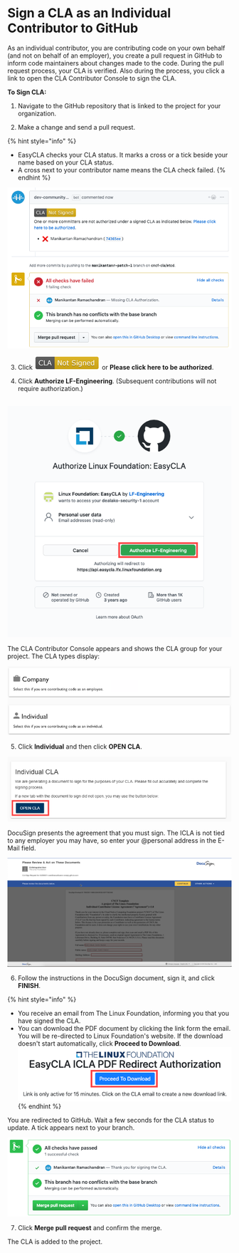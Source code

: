 # Sign a CLA as an Individual Contributor to GitHub

As an individual contributor, you are contributing code on your own behalf \(and not on behalf of an employer\), you create a pull request in GitHub to inform code maintainers about changes made to the code. During the pull request process, your CLA is verified. Also during the process, you click a link to open the CLA Contributor Console to sign the CLA.

**To Sign CLA:**

1. Navigate to the GitHub repository that is linked to the project for your organization.

2. Make a change and send a pull request.

{% hint style="info" %}
* EasyCLA checks your CLA status. It marks a cross or a tick beside your name based on your CLA status.
* A cross next to your contributor name means the CLA check failed.
{% endhint %}

![CLA GitHub Individual Check Fail](../../.gitbook/assets/cla-github-individual-contributor-fail.png)

3. Click ![](../../.gitbook/assets/cla-not-signed-button.png)  or **Please click here to be authorized**.

4. Click **Authorize LF-Engineering**. \(Subsequent contributions will not require authorization.\)

​ ![](../../.gitbook/assets/authorize-linux-foundation-easycla.png) 

The CLA Contributor Console appears and shows the CLA group for your project. The CLA types display:

![CLA GitHub Select Company or Individual](../../.gitbook/assets/cla-github-select-company-or-individual.png)

5. Click **Individual** and then click **OPEN CLA**.

![](../../.gitbook/assets/individual-cla%20%281%29.png)

DocuSign presents the agreement that you must sign. The ICLA is not tied to any employer you may have, so enter your @personal address in the E-Mail field.

![DocuSign](../../.gitbook/assets/cla-docusign.png)

6. Follow the instructions in the DocuSign document, sign it, and click **FINISH**.

{% hint style="info" %}
* You receive an email from The Linux Foundation, informing you that you have signed the CLA. 
* You can download the PDF document by clicking the link form the email. You will be re-directed to Linux Foundation's website. If the download doesn't start automatically, click **Proceed to Download**. ![](../../.gitbook/assets/proceed-to-download-icla.png) 
{% endhint %}

You are redirected to GitHub. Wait a few seconds for the CLA status to update. A tick appears next to your branch.

![GitHub Individual Contributor Pass](../../.gitbook/assets/cla-github-individual-contributor-pass.png)

7. Click **Merge pull request** and confirm the merge.

The CLA is added to the project.


